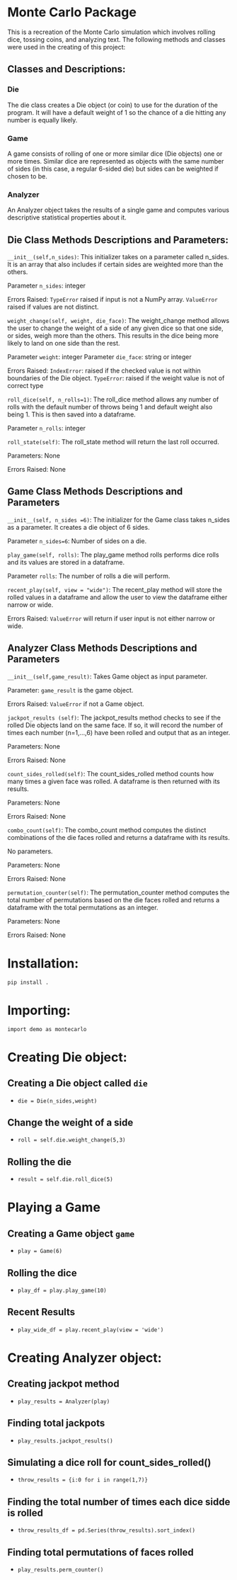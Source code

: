 # Monte Carlo Package

This is a recreation of the Monte Carlo simulation which involves rolling dice, tossing coins, and analyzing text. The following methods and classes were used in the creating of this project:

## Classes and Descriptions:

### Die
The die class creates a Die object (or coin) to use for the duration of the program. It will have a default weight of 1 so the chance of a die hitting any number is equally likely.

### Game
A game consists of rolling of one or more similar dice (Die objects) one or more times. Similar dice are represented as objects with the same number of sides (in this case, a regular 6-sided die) but sides can be weighted if chosen to be.

### Analyzer
An Analyzer object takes the results of a single game and computes various descriptive statistical properties about it.

## Die Class Methods Descriptions and Parameters:

`__init__(self,n_sides)`:
This initializer takes on a parameter called n_sides. It is an array that also includes if certain sides are weighted more than the others.

Parameter `n_sides`: integer

Errors Raised:
`TypeError` raised if input is not a NumPy array.
`ValueError` raised if values are not distinct.

`weight_change(self, weight, die_face)`:
The weight_change method allows the user to change the weight of a side of any given dice so that one side, or sides, weigh more than the others. This results in the dice being more likely to land on one side than the rest.

Parameter `weight`: integer
Parameter `die_face`: string or integer

Errors Raised:
`IndexError`: raised if the checked value is not within boundaries of the Die object.
`TypeError`: raised if the weight value is not of correct type

`roll_dice(self, n_rolls=1)`:
The roll_dice method allows any number of rolls with the default number of throws being 1 and default weight also being 1. This is then saved into a dataframe.

Parameter `n_rolls`: integer

`roll_state(self)`:
The roll_state method will return the last roll occurred.

Parameters: None

Errors Raised: None


## Game Class Methods Descriptions and Parameters

`__init__(self, n_sides =6)`:
The initializer for the Game class takes n_sides as a parameter. It creates a die object of 6 sides.

Parameter `n_sides=6`: Number of sides on a die.

`play_game(self, rolls)`:
The play_game method rolls performs dice rolls and its values are stored in a dataframe.

Parameter `rolls`: The number of rolls a die will perform.

`recent_play(self, view = "wide")`:
The recent_play method will store the rolled values in a dataframe and allow the user to view the dataframe either narrow or wide.

Errors Raised:
`ValueError` will return if user input is not either narrow or wide.


## Analyzer Class Methods Descriptions and Parameters

`__init__(self,game_result)`:
Takes Game object as input parameter.

Parameter: `game_result` is the game object.

Errors Raised:
`ValueError` if not a Game object.

`jackpot_results (self)`:
The jackpot_results method checks to see if the rolled Die objects land on the same face. If so, it will record the number of times each number (n=1,...,6) have been rolled and output that as an integer.

Parameters: None

Errors Raised: None

`count_sides_rolled(self)`:
The count_sides_rolled method counts how many times a given face was rolled. A dataframe is then returned with its results.

Parameters: None

Errors Raised: None

`combo_count(self)`:
The combo_count method computes the distinct combinations of the die faces rolled and returns a dataframe with its results.

No parameters.

Parameters: None

Errors Raised: None

`permutation_counter(self)`:
The permutation_counter method computes the total number of permutations based on the die faces rolled and returns a dataframe with the total permutations as an integer.

Parameters: None

Errors Raised: None

# Installation:

`pip install .`

# Importing:

`import demo as montecarlo`


# Creating Die object:
## Creating a Die object called `die`
- `die = Die(n_sides,weight)`
## Change the weight of a side
-  `roll = self.die.weight_change(5,3)`
## Rolling the die
-  `result = self.die.roll_dice(5)`

# Playing a Game
## Creating a Game object `game`
- `play = Game(6)`
## Rolling the dice
-  `play_df = play.play_game(10)`
## Recent Results
- `play_wide_df = play.recent_play(view = 'wide')`

# Creating Analyzer object:
## Creating jackpot method
- `play_results = Analyzer(play)`

## Finding total jackpots
- `play_results.jackpot_results()`
## Simulating a dice roll for count_sides_rolled()
- `throw_results = {i:0 for i in range(1,7)}`
## Finding the total number of times each dice sidde is rolled
- `throw_results_df = pd.Series(throw_results).sort_index()`
## Finding total permutations of faces rolled
- `play_results.perm_counter()` 
